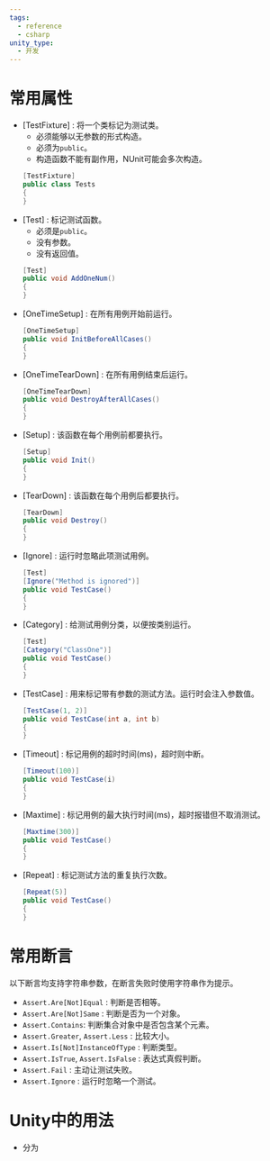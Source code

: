 ```yaml
---
tags:
  - reference
  - csharp
unity_type:
  - 开发
---
```


# 常用属性

- \[TestFixture] : 将一个类标记为测试类。
	- 必须能够以无参数的形式构造。
	- 必须为`public`。
	- 构造函数不能有副作用，NUnit可能会多次构造。
	```csharp
	[TestFixture]
	public class Tests
	{
	}
	```
- \[Test] : 标记测试函数。
	- 必须是`public`。
	- 没有参数。
	- 没有返回值。
	```csharp
	[Test]
	public void AddOneNum()
	{
	}
	```
- \[OneTimeSetup] : 在所有用例开始前运行。
	```csharp
	[OneTimeSetup]
	public void InitBeforeAllCases()
	{
	}
	```
- \[OneTimeTearDown] : 在所有用例结束后运行。
	```csharp
	[OneTimeTearDown]
	public void DestroyAfterAllCases()
	{
	}
	```
- \[Setup] : 该函数在每个用例前都要执行。
	```csharp
	[Setup]
	public void Init()
	{
	}
	```
- \[TearDown] : 该函数在每个用例后都要执行。
	```csharp
	[TearDown]
	public void Destroy()
	{
	}
	```
- \[Ignore] : 运行时忽略此项测试用例。
	```csharp
	[Test]
	[Ignore("Method is ignored")]
	public void TestCase()
	{
	}
	```
- \[Category] : 给测试用例分类，以便按类别运行。
	```csharp
	[Test]
	[Category("ClassOne")]
	public void TestCase()
	{
	}
	```
- \[TestCase] : 用来标记带有参数的测试方法。运行时会注入参数值。
	```csharp
	[TestCase(1, 2)]
	public void TestCase(int a, int b)
	{
	}
	```
- \[Timeout] : 标记用例的超时时间(ms)，超时则中断。
	```csharp
	[Timeout(100)]
	public void TestCase(i)
	{
	}
	```
- \[Maxtime] : 标记用例的最大执行时间(ms)，超时报错但不取消测试。
	```csharp
	[Maxtime(300)]
	public void TestCase()
	{
	}
	```
- \[Repeat] : 标记测试方法的重复执行次数。
	```csharp
	[Repeat(5)]
	public void TestCase()
	{
	}
	```

# 常用断言

以下断言均支持字符串参数，在断言失败时使用字符串作为提示。

- `Assert.Are[Not]Equal` : 判断是否相等。
- `Assert.Are[Not]Same` : 判断是否为一个对象。
- `Assert.Contains`: 判断集合对象中是否包含某个元素。
- `Assert.Greater`, `Assert.Less` : 比较大小。
- `Assert.Is[Not]InstanceOfType` : 判断类型。
- `Assert.IsTrue`, `Assert.IsFalse` : 表达式真假判断。
- `Assert.Fail` : 主动让测试失败。
- `Assert.Ignore` : 运行时忽略一个测试。

# Unity中的用法

- 分为 